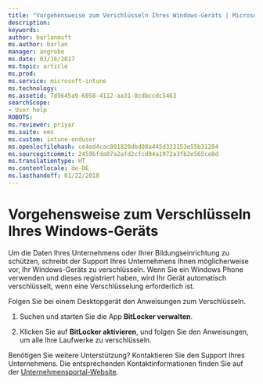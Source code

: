 ```yaml
---
title: "Vorgehensweise zum Verschlüsseln Ihres Windows-Geräts | Microsoft-Dokumentation"
description: 
keywords: 
author: barlanmsft
ms.author: barlan
manager: angrobe
ms.date: 03/16/2017
ms.topic: article
ms.prod: 
ms.service: microsoft-intune
ms.technology: 
ms.assetid: 7d9645a9-6058-4112-aa31-8cdbccdc5463
searchScope:
- User help
ROBOTS: 
ms.reviewer: priyar
ms.suite: ems
ms.custom: intune-enduser
ms.openlocfilehash: ce4ed4cac801820dbd08a445d333153e55b31284
ms.sourcegitcommit: 2459bfda07a2afd2cfcd94a1972a3fb2e565ce8d
ms.translationtype: HT
ms.contentlocale: de-DE
ms.lasthandoff: 01/22/2018
---
```

# <a name="how-to-encrypt-your-windows-device"></a>Vorgehensweise zum Verschlüsseln Ihres Windows-Geräts

Um die Daten Ihres Unternehmens oder Ihrer Bildungseinrichtung zu schützen, schreibt der Support Ihres Unternehmens Ihnen möglicherweise vor, Ihr Windows-Geräts zu verschlüsseln. Wenn Sie ein Windows Phone verwenden und dieses registriert haben, wird Ihr Gerät automatisch verschlüsselt, wenn eine Verschlüsselung erforderlich ist.

Folgen Sie bei einem Desktopgerät den Anweisungen zum Verschlüsseln.

1.  Suchen und starten Sie die App **BitLocker verwalten**.

2.  Klicken Sie auf **BitLocker aktivieren**, und folgen Sie den Anweisungen, um alle Ihre Laufwerke zu verschlüsseln.

Benötigen Sie weitere Unterstützung? Kontaktieren Sie den Support Ihres Unternehmens. Die entsprechenden Kontaktinformationen finden Sie auf der [Unternehmensportal-Website](https://portal.manage.microsoft.com#HelpDeskDialog).
